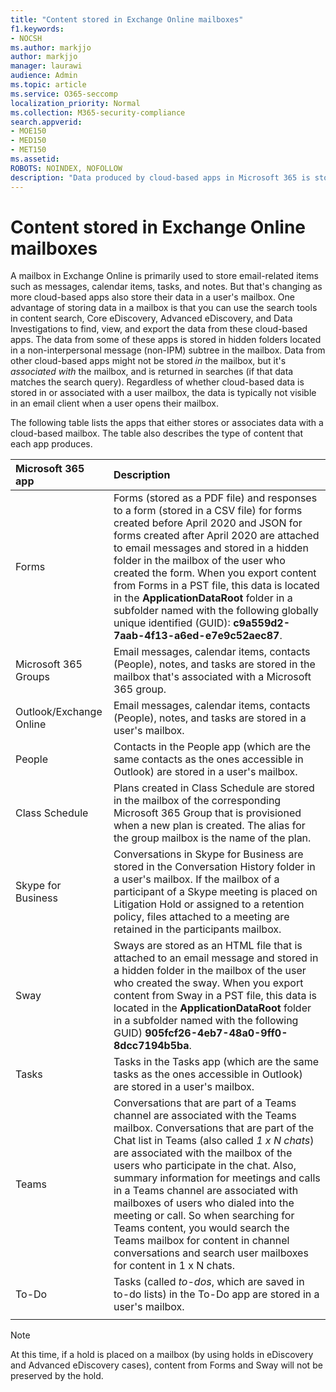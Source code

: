 ```yaml
---
title: "Content stored in Exchange Online mailboxes"
f1.keywords:
- NOCSH
ms.author: markjjo
author: markjjo
manager: laurawi
audience: Admin
ms.topic: article
ms.service: O365-seccomp
localization_priority: Normal
ms.collection: M365-security-compliance
search.appverid:
- MOE150
- MED150
- MET150
ms.assetid:
ROBOTS: NOINDEX, NOFOLLOW 
description: "Data produced by cloud-based apps in Microsoft 365 is stored or associated with a user's Exchange Online mailbox."
---
```


# Content stored in Exchange Online mailboxes

A mailbox in Exchange Online is primarily used to store email-related items such as messages, calendar items, tasks, and notes. But that's changing as more cloud-based apps also store their data in a user's mailbox. One advantage of storing data in a mailbox is that you can use the search tools in content search, Core eDiscovery, Advanced eDiscovery, and Data Investigations to find, view, and export the data from these cloud-based apps. The data from some of these apps is stored in hidden folders located in a non-interpersonal message (non-IPM) subtree in the mailbox. Data from other cloud-based apps might not be stored _in_ the mailbox, but it's _associated with_ the mailbox, and is returned in searches (if that data matches the search query). Regardless of whether cloud-based data is stored in or associated with a user mailbox, the data is typically not visible in an email client when a user opens their mailbox.

The following table lists the apps that either stores or associates data with a cloud-based mailbox. The table also describes the type of content that each app produces.

|Microsoft 365 app|Description|
|:---------|:---------|
|Forms|Forms (stored as a PDF file) and responses to a form (stored in a CSV file) for forms created before April 2020 and JSON for forms created after April 2020 are attached to email messages and stored in a hidden folder in the mailbox of the user who created the form. When you export content from Forms in a PST file, this data is located in the **ApplicationDataRoot** folder in a subfolder named with the following globally unique identified (GUID): **c9a559d2-7aab-4f13-a6ed-e7e9c52aec87**.|
|Microsoft 365 Groups|Email messages, calendar items, contacts (People), notes, and tasks are stored in the mailbox that's associated with a Microsoft 365 group.|
|Outlook/Exchange Online|Email messages, calendar items, contacts (People), notes, and tasks are stored in a user's mailbox.|
|People|Contacts in the People app (which are the same contacts as the ones accessible in Outlook) are stored in a user's mailbox.|
|Class Schedule|Plans created in Class Schedule are stored in the mailbox of the corresponding Microsoft 365 Group that is provisioned when a new plan is created. The alias for the group mailbox is the name of the plan.|
|Skype for Business|Conversations in Skype for Business are stored in the Conversation History folder in a user's mailbox. If the mailbox of a participant of a Skype meeting is placed on Litigation Hold or assigned to a retention policy, files attached to a meeting are retained in the participants mailbox.|
|Sway|Sways are stored as an HTML file that is attached to an email message and stored in a hidden folder in the mailbox of the user who created the sway. When you export content from Sway in a PST file, this data is located in the **ApplicationDataRoot** folder in a subfolder named with the following GUID) **905fcf26-4eb7-48a0-9ff0-8dcc7194b5ba**.|
|Tasks|Tasks in the Tasks app (which are the same tasks as the ones accessible in Outlook) are stored in a user's mailbox.|
|Teams|Conversations that are part of a Teams channel are associated with the Teams mailbox. Conversations that are part of the Chat list in Teams (also called *1 x N chats*) are associated with the mailbox of the users who participate in the chat. Also, summary information for meetings and calls in a Teams channel are associated with mailboxes of users who dialed into the meeting or call. So when searching for Teams content, you would search the Teams mailbox for content in channel conversations and search user mailboxes for content in 1 x N chats.| 
|To-Do|Tasks (called *to-dos*, which are saved in to-do lists) in the To-Do app are stored in a user's mailbox.|
||||

> [!NOTE]
> At this time, if a hold is placed on a mailbox (by using holds in eDiscovery and Advanced eDiscovery cases), content from Forms and Sway will not be preserved by the hold. 
